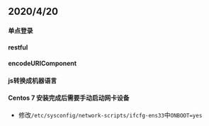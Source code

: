 ## 2020/4/20

#### 单点登录

#### restful

#### encodeURIComponent

#### js转换成机器语言

#### Centos 7 安装完成后需要手动启动网卡设备

+ 修改`/etc/sysconfig/network-scripts/ifcfg-ens33`中`ONBOOT=yes`